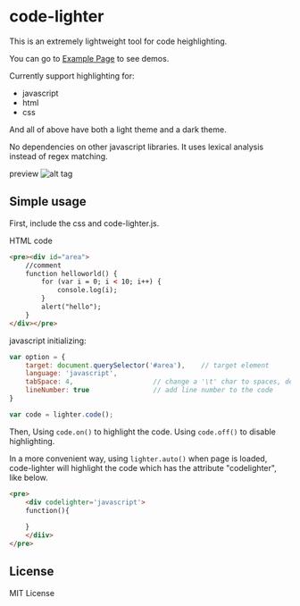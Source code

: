 code-lighter
============

This is an extremely lightweight tool for code heighlighting.

You can go to <a href="http://icymorn.github.io/code-lighter/">Example Page</a> to see demos.

Currently support highlighting for:

* javascript
* html
* css

And all of above have both a light theme and a dark theme.

No dependencies on other javascript libraries. It uses lexical analysis instead of regex matching.

preview
![alt tag](https://raw.githubusercontent.com/icymorn/code-lighter/master/preview.png)

## Simple usage

First, include the css and code-lighter.js.

HTML code

```html
<pre><div id="area">
	//comment
	function helloworld() {
		for (var i = 0; i < 10; i++) {
			console.log(i);
		}
		alert("hello");
	}
</div></pre>
```

javascript initializing:
```js
var option = {
	target: document.querySelector('#area'),	// target element
	language: 'javascript',
	tabSpace: 4,					// change a '\t' char to spaces, default is 4 spaces.
	lineNumber: true				// add line number to the code
}

var code = lighter.code();
```

Then, Using `code.on()` to highlight the code. Using `code.off()` to disable highlighting.

In a more convenient way, using `lighter.auto()` when page is loaded, code-lighter will highlight the code which has the attribute "codelighter", like below.
```html
<pre>
	<div codelighter='javascript'>
	function(){
	
	}
	</diiv>
</pre>
```


## License

MIT License
